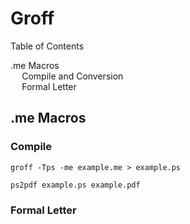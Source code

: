 # Groff

<div id=toc>
Table of Contents

- [.me Macros](#me)
	- [Compile and Conversion](#me-compile)
	- [Formal Letter](#me-formal-letter)

</div>

## <a name=me>.me Macros</a>

### <a name=me-compile>Compile</a>

`groff -Tps -me example.me > example.ps`

`ps2pdf example.ps example.pdf`

### <a name=me-formal-letter>Formal Letter</a>

<object data=/pub/src/groff/me-formal-letter.txt></object>

